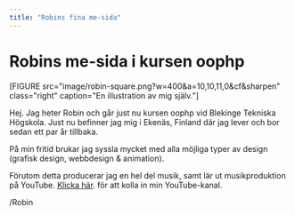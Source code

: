 ```yaml
---
title: "Robins fina me-sida"
---
```

Robins me-sida i kursen oophp
=========================

[FIGURE src="image/robin-square.png?w=400&a=10,10,11,0&cf&sharpen" class="right" caption="En illustration av mig själv."]

Hej. Jag heter Robin och går just nu kursen oophp vid Blekinge Tekniska Högskola. Just nu befinner jag mig i Ekenäs, Finland där jag lever och bor sedan ett par år tillbaka.

På min fritid brukar jag syssla mycket med alla möjliga typer av design (grafisk design, webbdesign & animation). 

Förutom detta producerar jag en hel del musik, samt lär ut musikproduktion på YouTube. [Klicka här](https://www.youtube.com/channel/UC2zOAHB3-NhB2S5Lvo48-Iw). för att kolla in min YouTube-kanal.

/Robin
